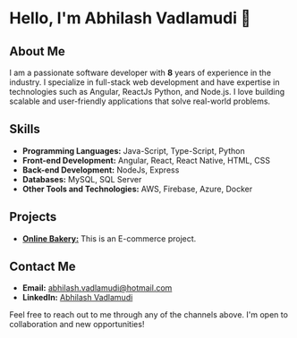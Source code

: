 # Hello, I'm Abhilash Vadlamudi 👋

## About Me
I am a passionate software developer with **8** years of experience in the industry. I specialize in full-stack web development and have expertise in technologies such as Angular, ReactJs Python, and Node.js. I love building scalable and user-friendly applications that solve real-world problems.

## Skills
- **Programming Languages:** Java-Script, Type-Script, Python
- **Front-end Development:** Angular, React, React Native, HTML, CSS
- **Back-end Development:** NodeJs, Express
- **Databases:** MySQL, SQL Server
- **Other Tools and Technologies:** AWS, Firebase, Azure, Docker

## Projects
- [**Online Bakery:**](https://bakery-app-186e3.web.app/) This is an E-commerce project.

## Contact Me
- **Email:** abhilash.vadlamudi@hotmail.com
- **LinkedIn:** [Abhilash Vadlamudi](https://www.linkedin.com/in/abhilashvadlamudi/)

Feel free to reach out to me through any of the channels above. I'm open to collaboration and new opportunities!
